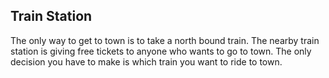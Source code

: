 ## Train Station
The only way to get to town is to take a north bound train. The nearby train station is giving free tickets to anyone who wants to go to town. The only decision you have to make is which train you want to ride to town. 
